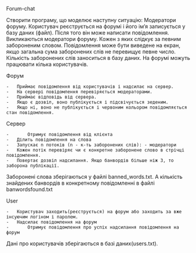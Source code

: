 Forum-chat

Створити програму, що моделює наступну ситуацію: Модератори форуму. Користувач реєструється на форумі і його ім’я записується у базу даних (файл). Після того він може написати повідомлення. Викликаються модератори форуму. Кожен з яких слідкує за певним забороненим словом. Повідомлення може бути виведене на екран, якщо загальна сума заборонених слів не перевищує певне число. Кількість заборонених слів заноситься в базу даних. На форумі можуть працювати кілька користувачів.

Форум 

    -	Приймає повідомлення від користувачів і надсилає на сервер. 
    -	На сервері повідомлення перевіряється модераторами.
    -	Приймає відповідь від сервера.
    -	Якщо є дозвіл, воно публікується і підсвічується зеденим.
    -	Якщо ні, воно не публікується і червоним кольором повідомляється стан повідомлення.
    
Сервер 

    -       Отримує повідомлення від клієнта
    -	Ділить повідомлення на слова
    -	Запускає n потоків (n - к-ть заборонених слів): - модератори
    -	Кожен потік перевіряє чи є конкретне заборонене слово в стрічці повідомлення.
    -	Повертає дозвіл надсилання. Якщо банвордів більше ніж 3, то заборона публікації.

Заборонені слова зберігаються у файлі banned_words.txt.
А кількість знайдених банвордів в конкретному повідомленні в файлі banwordsfound.txt

User

    -	Користувач заходить(реєструється) на форум або заходить за вже інсуючим логіном і паролем.
    -	Надсилає повідомлення на форум
    -       Отримує повідомлення про успіх надсилання повідомлення на форум
    
Дані про користувачів зберігаються в базі даних(users.txt).
